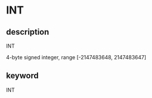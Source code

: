# INT

## description

INT

4-byte signed integer, range [-2147483648, 2147483647]

## keyword

INT
